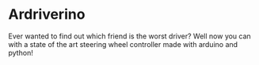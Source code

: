 # Ardriverino
Ever wanted to find out which friend is the worst driver? Well now you can with a state of the art steering wheel controller made with arduino and python!
